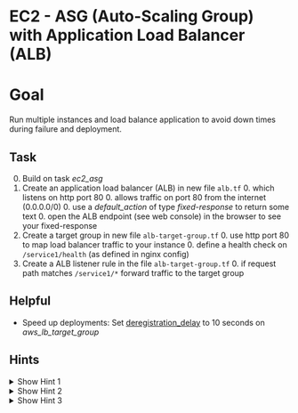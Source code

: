 # EC2 - ASG (Auto-Scaling Group) with Application Load Balancer (ALB)

# Goal
Run multiple instances and load balance application to avoid down times during failure and deployment.


## Task
0. Build on task *ec2_asg*
0. Create an application load balancer (ALB) in new file `alb.tf`
    0. which listens on http port 80 
    0. allows traffic on port 80 from the internet (0.0.0.0/0)
    0. use a *default_action* of type *fixed-response* to return some text
    0. open the ALB endpoint (see web console) in the browser to see your fixed-response
0. Create a target group in new file `alb-target-group.tf`
    0. use http port 80 to map load balancer traffic to your instance
    0. define a health check on `/service1/health` (as defined in nginx config)
0. Create a ALB listener rule in the file `alb-target-group.tf`
    0. if request path matches `/service1/*` forward traffic to the target group
    

## Helpful
- Speed up deployments: Set [deregistration_delay](https://docs.aws.amazon.com/elasticloadbalancing/latest/application/load-balancer-target-groups.html#deregistration-delay) to 10 seconds on *aws_lb_target_group*


## Hints
<details><summary>Show Hint 1</summary><p>

ALB: You need three resources.
ALB Target Group: You need two resources. 
</p></details>


<details><summary>Show Hint 2</summary><p>

ALB: aws_security_group, aws_lb, aws_lb_listener
ALB Target Group: aws_lb_target_group, aws_lb_listener_rule
</p></details>


<details><summary>Show Hint 3</summary><p>

Condition for *aws_lb_listener_rule*:
```
  condition {
    field = "path-pattern"
    values = ["/service1/*"]
  }
```
</p></details>
